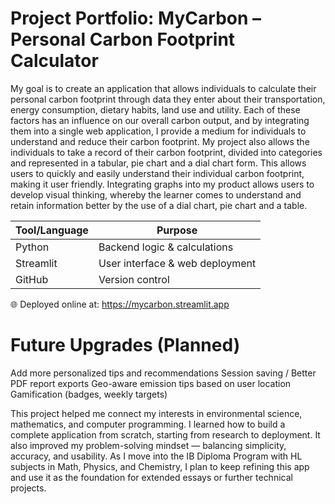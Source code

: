 # Project Portfolio: MyCarbon – Personal Carbon Footprint Calculator

My goal is to create an application that allows individuals to calculate their personal carbon footprint through data they enter about their transportation, energy consumption, dietary habits, land use and utility. Each of these factors has an influence on our overall carbon output, and by integrating them into a single web application, I provide a medium for individuals to understand and reduce their carbon footprint. My project also allows the individuals to take a record of their carbon footprint, divided into categories and represented in a tabular, pie chart and a dial chart form. This allows users to quickly and easily understand their individual carbon footprint, making it user friendly. Integrating graphs into my product allows users to develop visual thinking, whereby the learner comes to understand and retain information better by the use of a dial chart, pie chart and a table.

| Tool/Language | Purpose                         |
| ------------- | ------------------------------- |
| Python        | Backend logic & calculations    |
| Streamlit     | User interface & web deployment |
| GitHub        | Version control                 |


🌐 Deployed online at: https://mycarbon.streamlit.app

# Future Upgrades (Planned)
Add more personalized tips and recommendations
Session saving / Better PDF report exports
Geo-aware emission tips based on user location
Gamification (badges, weekly targets)

This project helped me connect my interests in environmental science, mathematics, and computer programming. I learned how to build a complete application from scratch, starting from research to deployment. It also improved my problem-solving mindset — balancing simplicity, accuracy, and usability. As I move into the IB Diploma Program with HL subjects in Math, Physics, and Chemistry, I plan to keep refining this app and use it as the foundation for extended essays or further technical projects.


